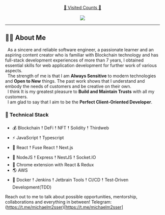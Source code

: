 <a target="blank" href="https://profile-counter.glitch.me/mmesser-rr/count.svg"><p align="center">💖 Visited Counts 💖<br><br> <img src="https://profile-counter.glitch.me/mmesser-rr/count.svg" /></a>

---


## 🙋‍♂️ About Me

<p>
  &nbsp;&nbsp;As a sincere and reliable software engineer, a passionate learner and an aspiring content creator who is familiar with Blockchain technology and has full-stack development experiences of more than 7 years, I obtained essential skills for web application development for further work of various aspects.<br>
&nbsp;&nbsp;The strength of me is that I am <strong>Always Sensitive</strong> to modern technologies and <strong>Open to New</strong> things. The past work shows that I understand and embody the needs of customers and be creative on their own.<br>
&nbsp;&nbsp;I think It is my greatest pleasure to <strong>Build and Maintain Trusts</strong> with all my customers.<br>
&nbsp;&nbsp;I am glad to say that I aim to be the <strong>Perfect Client-Oriented Developer</strong>.

</p>

### 🍯 Technical Stack

- 💰 Blockchain 𒑰 DeFi 𒑰 NFT 𒑰 Solidity 𒑰 Thirdweb
- ⚡ JavaScript 𒑰 Typescript
- 🥇 React 𒑰 Fuse React 𒑰 Next.js
- 🎒 NodeJS 𒑰 Express 𒑰 NestJS 𒑰 Socket.IO
- 🏹 Chrome extension with React & Redux
- 🌎 AWS
- 🚩 Docker 𒑰 Jenkins 𒑰 Jetbrain Tools 𒑰 CI/CD 𒑰 Test-Driven Development(TDD)


Reach out to me to talk about possible opportunities, mentorship, collaborations and everything in between! Telegram: (https://t.me/michaelm2sser)[https://t.me/michaelm2sser]
